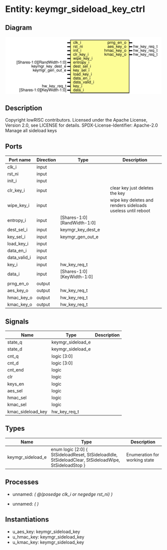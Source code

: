 # Entity: keymgr_sideload_key_ctrl
## Diagram
![Diagram](keymgr_sideload_key_ctrl.svg "Diagram")
## Description
Copyright lowRISC contributors.
 Licensed under the Apache License, Version 2.0, see LICENSE for details.
 SPDX-License-Identifier: Apache-2.0
 Manage all sideload keys
 
## Ports
| Port name    | Direction | Type                        | Description                                                 |
| ------------ | --------- | --------------------------- | ----------------------------------------------------------- |
| clk_i        | input     |                             |                                                             |
| rst_ni       | input     |                             |                                                             |
| init_i       | input     |                             |                                                             |
| clr_key_i    | input     |                             | clear key just deletes the key                              |
| wipe_key_i   | input     |                             | wipe key deletes and renders sideloads useless until reboot |
| entropy_i    | input     | [Shares-1:0][RandWidth-1:0] |                                                             |
| dest_sel_i   | input     | keymgr_key_dest_e           |                                                             |
| key_sel_i    | input     | keymgr_gen_out_e            |                                                             |
| load_key_i   | input     |                             |                                                             |
| data_en_i    | input     |                             |                                                             |
| data_valid_i | input     |                             |                                                             |
| key_i        | input     | hw_key_req_t                |                                                             |
| data_i       | input     | [Shares-1:0][KeyWidth-1:0]  |                                                             |
| prng_en_o    | output    |                             |                                                             |
| aes_key_o    | output    | hw_key_req_t                |                                                             |
| hmac_key_o   | output    | hw_key_req_t                |                                                             |
| kmac_key_o   | output    | hw_key_req_t                |                                                             |
## Signals
| Name              | Type              | Description |
| ----------------- | ----------------- | ----------- |
| state_q           | keymgr_sideload_e |             |
| state_d           | keymgr_sideload_e |             |
| cnt_q             | logic [3:0]       |             |
| cnt_d             | logic [3:0]       |             |
| cnt_end           | logic             |             |
| clr               | logic             |             |
| keys_en           | logic             |             |
| aes_sel           | logic             |             |
| hmac_sel          | logic             |             |
| kmac_sel          | logic             |             |
| kmac_sideload_key | hw_key_req_t      |             |
## Types
| Name              | Type                                                                                                                        | Description                    |
| ----------------- | --------------------------------------------------------------------------------------------------------------------------- | ------------------------------ |
| keymgr_sideload_e | enum logic [2:0] {     StSideloadReset,     StSideloadIdle,     StSideloadClear,     StSideloadWipe,     StSideloadStop   } | Enumeration for working state  |
## Processes
- unnamed: _( @(posedge clk_i or negedge rst_ni) )_

- unnamed: _(  )_

## Instantiations
- u_aes_key: keymgr_sideload_key
- u_hmac_key: keymgr_sideload_key
- u_kmac_key: keymgr_sideload_key
